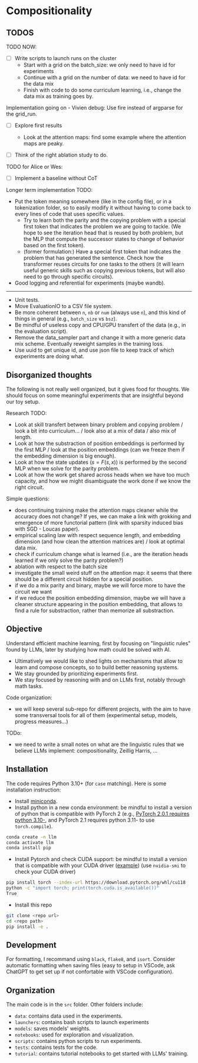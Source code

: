 # Compositionality 

## TODOS

TODO NOW:
- [ ] Write scripts to launch runs on the cluster
    - Start with a grid on the batch_size: we only need to have id for experiments
    - Continue with a grid on the number of data: we need to have id for the data mix
    - Finish with code to do some curriculum learning, i.e., change the data mix as training goes by.

Implementation going on - Vivien debug:
    Use fire instead of argparse for the grid_run.

- [ ] Explore first results
    - Look at the attention maps: find some example where the attention maps are peaky.

- [ ] Think of the right ablation study to do.

TODO for Alice or Wes:
- [ ] Implement a baseline without CoT

Longer term implementation TODO:
- Put the token meaning somewhere (like in the config file), or in a tokenization folder, so to easily modify it without having to come back to every lines of code that uses specific values.
    - Try to learn both the parity and the copying problem with a special first token that indicates the problem we are going to tackle. (We hope to see the iteration head that is reused by both problem, but the MLP that compute the successor states to change of behavior based on the first token).
    - (former formulation:) Have a special first token that indicates the problem that has generated the sentence. Check how the transformer reuses circuits for one tasks to the others (it will learn useful generic skills such as copying previous tokens, but will also need to go through specific circuits).
- Good logging and referential for experiments (maybe wandb).
---
- Unit tests.
- Move EvaluationIO to a CSV file system.
- Be more coherent between `n`, `nb` or `num` (always use `n`), and this kind of things in general (e.g., `batch_size` vs `bsz`).
- Be mindful of useless copy and CPU/GPU transfert of the data (e.g., in the evaluation script).
- Remove the data_sampler part and change it with a more generic data mix scheme. Eventually reweight samples in the training loss.
- Use uuid to get unique id, and use json file to keep track of which experiments are doing what.

## Disorganized thoughts 
The following is not really well organized, but it gives food for thoughts. We should focus on some meaningful experiments that are insightful beyond our toy setup.

Research TODO:
- Look at skill transfert between binary problem and copying problem / look a bit into curriculum... / look also at a mix of data / also mix of length.
- Look at how the substraction of position embeddings is performed by the first MLP / look at the position embeddings (can we freeze them if the embedding dimension is big enough).
- Look at how the state updates ($s = F(s, x)$) is performed by the second MLP when we solve for the parity problem.
- Look at how the work get shared across heads when we have too much capacity, and how we might disambiguate the work done if we know the right circuit.

Simple questions:
- does continuing training make the attention maps cleaner while the accuracy does not change? If yes, we can make a link with grokking and emergence of more functorial pattern (link with sparsity induced bias with SGD - Loucas paper).
- empirical scaling law with respect sequence length, and embedding dimension (and how clean the attention matrices are) / look at optimal data mix.
- check if curriculum change what is learned (i.e., are the iteration heads learned if we only solve the parity problem?)
- ablation with respect to the batch size
- investigate the small weird stuff on the attention map: it seems that there should be a different circuit hidden for a special position.
- if we do a mix parity and binary, maybe we will force more to have the circuit we want
- if we reduce the position embedding dimension, maybe we will have a cleaner structure appearing in the position embedding, that allows to find a rule for substraction, rather than memorize all substraction.

## Objective

Understand efficient machine learning, first by focusing on "linguistic rules" found by LLMs, later by studying how math could be solved with AI.

- Ultimatively we would like to shed lights on mechanisms that allow to learn and compose concepts, so to build better reasoning systems.
- We stay grounded by prioritizing experiments first.
- We stay focused by reasoning with and on LLMs first, notably through math tasks.

Code organization:
- we will keep several sub-repo for different projects, with the aim to have some transversal tools for all of them (experimental setup, models, progress measures...)

TODo:
- we need to write a small notes on what are the linguistic rules that we believe LLMs implement: compositionality, Zeillig Harris, ...

## Installation

The code requires Python 3.10+ (for `case` matching).
Here is some installation instruction:
- Install [miniconda](https://docs.conda.io/projects/miniconda/en/latest/).
- Install python in a new conda environment: be mindful to install a version of python that is compatible with PyTorch 2 (e.g., [PyTorch 2.0.1 requires python 3.10-](https://github.com/pytorch/pytorch/blob/2_0_fix_docs/torch/_dynamo/eval_frame.py#L377), and PyTorch 2.1 requires python 3.11- to use `torch.compile`).
```bash
conda create -n llm
conda activate llm
conda install pip
```
- Install Pytorch and check CUDA support: be mindful to install a version that is compatible with your CUDA driver ([example](https://docs.nvidia.com/cuda/archive/12.1.0/cuda-toolkit-release-notes/)) (use `nvidia-smi` to check your CUDA driver)
```bash
pip install torch --index-url https://download.pytorch.org/whl/cu118
python -c "import torch; print(torch.cuda.is_available())"
True
```
- Install this repo
```bash
git clone <repo url>
cd <repo path>
pip install -e .
```

## Development
For formatting, I recommand using `black`, `flake8`, and `isort`.
Consider automatic formatting when saving files (easy to setup in VSCode, ask ChatGPT to get set up if not confortable with VSCode configuration).

## Organization
The main code is in the `src` folder.
Other folders include:
- `data`: contains data used in the experiments.
- `launchers`: contains bash scripts to launch experiments
- `models`: saves models' weights.
- `notebooks`: used for exploration and visualization.
- `scripts`: contains python scripts to run experiments.
- `tests`: contains tests for the code.
- `tutorial`: contains tutorial notebooks to get started with LLMs' training.
